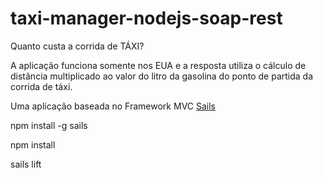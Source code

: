 # taxi-manager-nodejs-soap-rest

Quanto custa a corrida de TÁXI?

A aplicação funciona somente nos EUA e a resposta utiliza o cálculo de distância multiplicado ao valor do litro da gasolina do ponto de partida da corrida de táxi.

Uma aplicação baseada no Framework MVC [Sails](http://sailsjs.org)


npm install -g sails

npm install

sails lift
